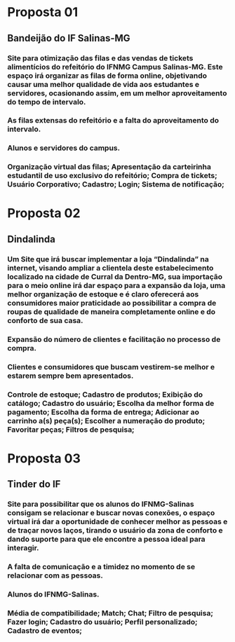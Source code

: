 # Proposta 01

## Bandeijão do IF Salinas-MG

### Site para otimização das filas e das vendas de tickets alimentícios do refeitório do IFNMG Campus Salinas-MG. Este espaço irá organizar as filas de forma online, objetivando causar uma melhor qualidade de vida aos estudantes e servidores, ocasionando assim, em um melhor aproveitamento do tempo de intervalo.

### As filas extensas do refeitório e a falta do aproveitamento do intervalo.

### Alunos e servidores do campus.

### Organização virtual das filas; Apresentação da carteirinha estudantil de uso exclusivo do refeitório; Compra de tickets; Usuário Corporativo; Cadastro; Login; Sistema de notificação;


# Proposta 02

## Dindalinda

### Um Site que irá buscar implementar a loja “Dindalinda” na internet, visando ampliar a clientela deste estabelecimento localizado na cidade de Curral da Dentro-MG, sua importação para o meio online irá dar espaço para a expansão da loja, uma melhor organização de estoque e é claro oferecerá aos consumidores maior praticidade ao possibilitar a compra de roupas de qualidade de maneira completamente online e do conforto de sua casa.

### Expansão do número de clientes e facilitação no processo de compra.

### Clientes e consumidores que buscam vestirem-se melhor e estarem sempre bem apresentados.

### Controle de estoque; Cadastro de produtos; Exibição do catálogo; Cadastro do usuário; Escolha da melhor forma de pagamento; Escolha da forma de entrega; Adicionar ao carrinho a(s) peça(s); Escolher a numeração do produto; Favoritar peças; Filtros de pesquisa;

# Proposta 03

## Tinder do IF

### Site para possibilitar que os alunos do IFNMG-Salinas consigam se relacionar e buscar novas conexões, o espaço virtual irá dar a oportunidade de conhecer melhor as pessoas e de traçar novos laços, tirando o usuário da zona de conforto e dando suporte para que ele encontre a pessoa ideal para interagir.

### A falta de comunicação e a timidez no momento de se relacionar com as pessoas.

### Alunos do IFNMG-Salinas.

### Média de compatibilidade; Match; Chat; Filtro de pesquisa; Fazer login; Cadastro do usuário; Perfil personalizado; Cadastro de eventos;
